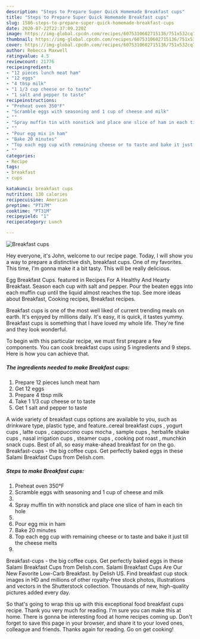 ```yaml
---
description: "Steps to Prepare Super Quick Homemade Breakfast cups"
title: "Steps to Prepare Super Quick Homemade Breakfast cups"
slug: 1586-steps-to-prepare-super-quick-homemade-breakfast-cups
date: 2020-07-22T22:37:09.220Z
image: https://img-global.cpcdn.com/recipes/6075310602715136/751x532cq70/breakfast-cups-recipe-main-photo.jpg
thumbnail: https://img-global.cpcdn.com/recipes/6075310602715136/751x532cq70/breakfast-cups-recipe-main-photo.jpg
cover: https://img-global.cpcdn.com/recipes/6075310602715136/751x532cq70/breakfast-cups-recipe-main-photo.jpg
author: Rebecca Maxwell
ratingvalue: 4.5
reviewcount: 21776
recipeingredient:
- "12 pieces lunch meat ham"
- "12 eggs"
- "4 tbsp milk"
- "1 1/3 cup cheese or to taste"
- "1 salt and pepper to taste"
recipeinstructions:
- "Preheat oven 350°F"
- "Scramble eggs with seasoning and 1 cup of cheese and milk"
- ""
- "Spray muffin tin with nonstick and place one slice of ham in each tin hole"
- ""
- "Pour egg mix in ham"
- "Bake 20 minutes"
- "Top each egg cup with remaining cheese or to taste and bake it just till the cheese melts"
- ""
categories:
- Recipe
tags:
- breakfast
- cups

katakunci: breakfast cups 
nutrition: 130 calories
recipecuisine: American
preptime: "PT17M"
cooktime: "PT31M"
recipeyield: "1"
recipecategory: Lunch

---
```



![Breakfast cups](https://img-global.cpcdn.com/recipes/6075310602715136/751x532cq70/breakfast-cups-recipe-main-photo.jpg)

Hey everyone, it's John, welcome to our recipe page. Today, I will show you a way to prepare a distinctive dish, breakfast cups. One of my favorites. This time, I'm gonna make it a bit tasty. This will be really delicious.

Egg Breakfast Cups. featured in Recipes For A Healthy And Hearty Breakfast. Season each cup with salt and pepper. Pour the beaten eggs into each muffin cup until the liquid almost reaches the top. See more ideas about Breakfast, Cooking recipes, Breakfast recipes.

Breakfast cups is one of the most well liked of current trending meals on earth. It's enjoyed by millions daily. It's easy, it is quick, it tastes yummy. Breakfast cups is something that I have loved my whole life. They're fine and they look wonderful.


To begin with this particular recipe, we must first prepare a few components. You can cook breakfast cups using 5 ingredients and 9 steps. Here is how you can achieve that.

<!--inarticleads1-->

##### The ingredients needed to make Breakfast cups:

1. Prepare 12 pieces lunch meat ham
1. Get 12 eggs
1. Prepare 4 tbsp milk
1. Take 1 1/3 cup cheese or to taste
1. Get 1 salt and pepper to taste


A wide variety of breakfast cups options are available to you, such as drinkware type, plastic type, and feature..cereal breakfast cups , yogurt cups , latte cups , cappuccino cups mocha , sample cups , herbalife shake cups , nasal irrigation cups , steamer cups , cooking pot roast , munchkin snack cups. Best of all, so easy make-ahead breakfast for on the go. Breakfast-cups - the big coffee cups. Get perfectly baked eggs in these Salami Breakfast Cups from Delish.com. 

<!--inarticleads2-->

##### Steps to make Breakfast cups:

1. Preheat oven 350°F
1. Scramble eggs with seasoning and 1 cup of cheese and milk
1. 
1. Spray muffin tin with nonstick and place one slice of ham in each tin hole
1. 
1. Pour egg mix in ham
1. Bake 20 minutes
1. Top each egg cup with remaining cheese or to taste and bake it just till the cheese melts
1. 


Breakfast-cups - the big coffee cups. Get perfectly baked eggs in these Salami Breakfast Cups from Delish.com. Salami Breakfast Cups Are Our New Favorite Low-Carb Breakfast. by Delish US. Find breakfast cup stock images in HD and millions of other royalty-free stock photos, illustrations and vectors in the Shutterstock collection. Thousands of new, high-quality pictures added every day. 

So that's going to wrap this up with this exceptional food breakfast cups recipe. Thank you very much for reading. I'm sure you can make this at home. There is gonna be interesting food at home recipes coming up. Don't forget to save this page in your browser, and share it to your loved ones, colleague and friends. Thanks again for reading. Go on get cooking!
